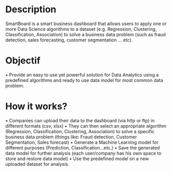 # Description
SmartBoard is a smart business dashboard that allows users to apply one or more Data Science algorithms to a dataset (e.g. Regression, Clustering, Classification, Association) to solve a business data problem (such as fraud detection, sales forecasting, customer segmentation ... etc).
#	Objectif
•	Provide an easy to use yet powerful solution for Data Analytics using a predefined algorithms and ready to use data model  for most common data problem. 
# How it works?
•	Companies can upload their data to the dashboard (via http or ftp) in different formats (csv, xlsx)
•	They can then select an appropriate algorithm (Regression, Classification, Clustering, Association) to solve a specific business data problem (things like: Fraud detection, Customer Segmentation, Sales forecast)
•	Generate a Machine Learning model for different purposes (Prediction, Classification…etc.)
•	Save the generated data model for further analysis (each user/company has his own space to store and restore data model)
•	Use the predefined model on a new uploaded dataset for analysis.

